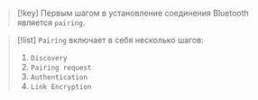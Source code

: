 
> [!key] 
> Первым шагом в установление соединения Bluetooth является `pairing`.

> [!list] 
> `Pairing` включает в себя несколько шагов:
> 1. `Discovery`
> 2. `Pairing request`
> 3. `Authentication`
> 4. `Link Encryption`

